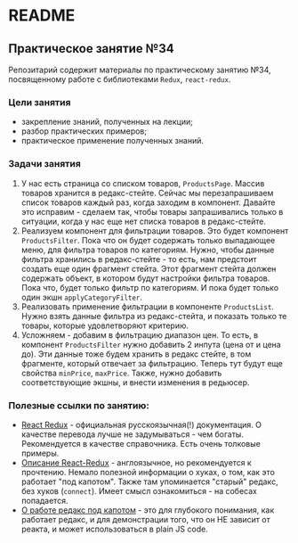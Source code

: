 # README

## Практическое занятие №34

Репозитарий содержит материалы по практическому занятию №34, посвященному работе с библиотеками `Redux`, `react-redux`.

### Цели занятия
- закрепление знаний, полученных на лекции;
- разбор практических примеров;
- практическое применение полученных знаний.

### Задачи занятия
1. У нас есть страница со списком товаров, `ProductsPage`. Массив товаров хранится в редакс-стейте. Сейчас мы перезапрашиваем список товаров каждый раз, когда заходим в компонент. Давайте это исправим - сделаем так, чтобы товары запрашивались только в ситуации, когда у нас еще нет списка товаров в редакс-стейте.
2. Реализуем компонент для фильтрации товаров. Это будет компонент `ProductsFilter`. Пока что он будет содержать только выпадающее меню, для фильтра товаров по категориям. Нужно, чтобы данные фильтра хранились в редакс-стейте - то есть, нам предстоит создать еще один фрагмент стейта. Этот фрагмент стейта должен содержать объект, в котором будут настройки фильтра товаров. Пока что, будет только фильтр по категориям. И пока будет только один экшн `applyCategoryFilter`.
3. Реализовать применение фильтрации в компоненте `ProductsList`. Нужно взять данные фильтра из редакс-стейта, и показать только те товары, которые удовлетворяют критерию.
4. Усложняем - добавим в фильтрацию диапазон цен. То есть, в компонент `ProductsFilter` нужно добавить 2 инпута (цена от и цена до). Эти данные тоже будем хранить в редакс стейте, в том фрагменте, который отвечает за фильтрацию. Теперь тут будут еще свойства `minPrice`, `maxPrice`. Также, нужно добавить соответствующие экшны, и внести изменения в редьюсер.

### Полезные ссылки по занятию:
 - [React Redux](https://ru.react-redux.js.org/introduction/getting-started) - официальная русскоязычная(!) документация. О качестве перевода лучше не задумываться - чем богаты. Рекомендуется в качестве справочника. Есть очень толковые примеры.
 - [Описание React-Redux](https://medium.com/swlh/react-redux-hooks-5e5dbb52d057) - англоязычное, но рекомендуется к прочтению. Немало полезной информации о хуках, о том, как это работает "под капотом". Также там упоминается "старый" редакс, без хуков (`connect`). Имеет смысл ознакомиться - на собесах попадается.
 - [О работе редакс под капотом](https://ivaneroshkin.medium.com/%D0%BA%D0%B0%D0%BA-%D1%80%D0%B0%D0%B1%D0%BE%D1%82%D0%B0%D0%B5%D1%82-redux-a967d8616398) - это для глубокого понимания, как работает редакс, и для демонстрации того, что он НЕ зависит от реакта, и может использоваться в plain JS code.